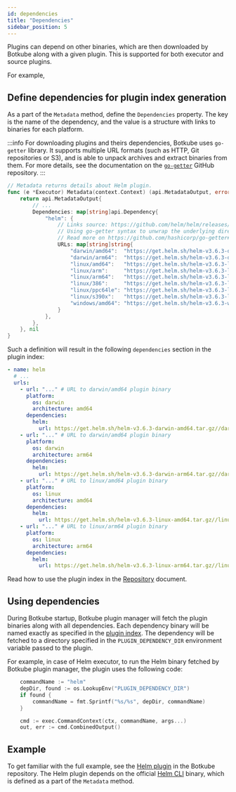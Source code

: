 ```yaml
---
id: dependencies
title: "Dependencies"
sidebar_position: 5
---
```


Plugins can depend on other binaries, which are then downloaded by Botkube along with a given plugin. This is supported for both executor and source plugins.

For example,

## Define dependencies for plugin index generation

As a part of the `Metadata` method, define the `Dependencies` property. The key is the name of the dependency, and the value is a structure with links to binaries for each platform.

:::info
For downloading plugins and theirs dependencies, Botkube uses `go-getter` library. It supports multiple URL formats (such as HTTP, Git repositories or S3), and is able to unpack archives and extract binaries from them. For more details, see the documentation on the [`go-getter`](https://github.com/hashicorp/go-getter) GitHub repository.
:::

```go
// Metadata returns details about Helm plugin.
func (e *Executor) Metadata(context.Context) (api.MetadataOutput, error) {
	return api.MetadataOutput{
        // ...
		Dependencies: map[string]api.Dependency{
			"helm": {
                // Links source: https://github.com/helm/helm/releases/tag/v3.6.3
                // Using go-getter syntax to unwrap the underlying directory structure.
                // Read more on https://github.com/hashicorp/go-getter#subdirectories
				URLs: map[string]string{
                    "darwin/amd64":  "https://get.helm.sh/helm-v3.6.3-darwin-amd64.tar.gz//darwin-amd64",
                    "darwin/arm64":  "https://get.helm.sh/helm-v3.6.3-darwin-arm64.tar.gz//darwin-arm64",
                    "linux/amd64":   "https://get.helm.sh/helm-v3.6.3-linux-amd64.tar.gz//linux-amd64",
                    "linux/arm":     "https://get.helm.sh/helm-v3.6.3-linux-arm.tar.gz//linux-arm",
                    "linux/arm64":   "https://get.helm.sh/helm-v3.6.3-linux-arm64.tar.gz//linux-arm64",
                    "linux/386":     "https://get.helm.sh/helm-v3.6.3-linux-386.tar.gz//linux-386",
                    "linux/ppc64le": "https://get.helm.sh/helm-v3.6.3-linux-ppc64le.tar.gz//linux-ppc64le",
                    "linux/s390x":   "https://get.helm.sh/helm-v3.6.3-linux-s390x.tar.gz//linux-s390x",
                    "windows/amd64": "https://get.helm.sh/helm-v3.6.3-windows-amd64.zip//windows-amd64",
                }
			},
		},
	}, nil
}
```

Such a definition will result in the following `dependencies` section in the plugin index:

```yaml
- name: helm
  # ...
  urls:
    - url: "..." # URL to darwin/amd64 plugin binary
      platform:
        os: darwin
        architecture: amd64
      dependencies:
        helm:
          url: https://get.helm.sh/helm-v3.6.3-darwin-amd64.tar.gz//darwin-amd64
    - url: "..." # URL to darwin/amd64 plugin binary
      platform:
        os: darwin
        architecture: arm64
      dependencies:
        helm:
          url: https://get.helm.sh/helm-v3.6.3-darwin-arm64.tar.gz//darwin-arm64
    - url: "..." # URL to linux/amd64 plugin binary
      platform:
        os: linux
        architecture: amd64
      dependencies:
        helm:
          url: https://get.helm.sh/helm-v3.6.3-linux-amd64.tar.gz//linux-amd64
    - url: "..." # URL to linux/arm64 plugin binary
      platform:
        os: linux
        architecture: arm64
      dependencies:
        helm:
          url: https://get.helm.sh/helm-v3.6.3-linux-arm64.tar.gz//linux-arm64
```

Read how to use the plugin index in the [Repository](./repository.md) document.

## Using dependencies

During Botkube startup, Botkube plugin manager will fetch the plugin binaries along with all dependencies. Each dependency binary will be named exactly as specified in the [plugin index](#define-dependencies-for-plugin-index-generation). The dependency will be fetched to a directory specified in the `PLUGIN_DEPENDENCY_DIR` environment variable passed to the plugin.

For example, in case of Helm executor, to run the Helm binary fetched by Botkube plugin manager, the plugin uses the following code:

```go
	commandName := "helm"
	depDir, found := os.LookupEnv("PLUGIN_DEPENDENCY_DIR")
	if found {
		commandName = fmt.Sprintf("%s/%s", depDir, commandName)
	}

	cmd := exec.CommandContext(ctx, commandName, args...)
	out, err := cmd.CombinedOutput()
```

## Example

To get familiar with the full example, see the [Helm plugin](https://github.com/kubeshop/botkube/tree/main/cmd/executor/helm) in the Botkube repository. The Helm plugin depends on the official [Helm CLI](https://helm.sh) binary, which is defined as a part of the `Metadata` method.
